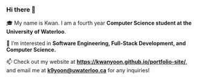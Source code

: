 ### Hi there 👋

🎓 My name is Kwan. I am a fourth year **Computer Science student at the University of Waterloo**.

🌱 I’m interested in **Software Engineering, Full-Stack Development, and Computer Science.**

📫 Check out my website at **https://kwanyoon.github.io/portfolio-site/**, and email me at **k9yoon@uwaterloo.ca** for any inquiries!


<!--
**KwanYoon/KwanYoon** is a ✨ _special_ ✨ repository because its `README.md` (this file) appears on your GitHub profile.

Here are some ideas to get you started:

- 🔭 I’m currently working on ...
- 🌱 I’m currently learning ...
- 👯 I’m looking to collaborate on ...
- 🤔 I’m looking for help with ...
- 💬 Ask me about ...
- 📫 How to reach me: ...
- 😄 Pronouns: ...
- ⚡ Fun fact: ...
-->

